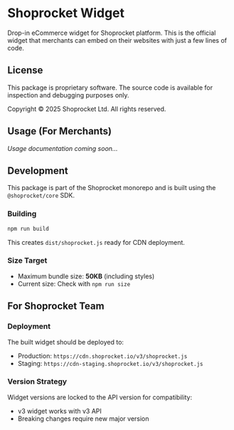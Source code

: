 # Shoprocket Widget

Drop-in eCommerce widget for Shoprocket platform. This is the official widget that merchants can embed on their websites with just a few lines of code.

## License

This package is proprietary software. The source code is available for inspection and debugging purposes only.

Copyright © 2025 Shoprocket Ltd. All rights reserved.

## Usage (For Merchants)

*Usage documentation coming soon...*

## Development

This package is part of the Shoprocket monorepo and is built using the `@shoprocket/core` SDK.

### Building

```bash
npm run build
```

This creates `dist/shoprocket.js` ready for CDN deployment.

### Size Target

- Maximum bundle size: **50KB** (including styles)
- Current size: Check with `npm run size`

## For Shoprocket Team

### Deployment

The built widget should be deployed to:
- Production: `https://cdn.shoprocket.io/v3/shoprocket.js`
- Staging: `https://cdn-staging.shoprocket.io/v3/shoprocket.js`

### Version Strategy

Widget versions are locked to the API version for compatibility:
- v3 widget works with v3 API
- Breaking changes require new major version